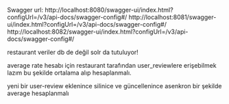 Swagger url: http://localhost:8080/swagger-ui/index.html?configUrl=/v3/api-docs/swagger-config#/
http://localhost:8081/swagger-ui/index.html?configUrl=/v3/api-docs/swagger-config#/
http://localhost:8082/swagger-ui/index.html?configUrl=/v3/api-docs/swagger-config#/

restaurant veriler db de değil solr da tutuluyor!

average rate hesabı için restaurant tarafından user_reviewlere erişebilmek lazım
bu şekilde ortalama alıp hesaplanmalı.

yeni bir user-review eklenince silinice ve güncellenince asenkron bir 
şekilde average hesaplanmalı